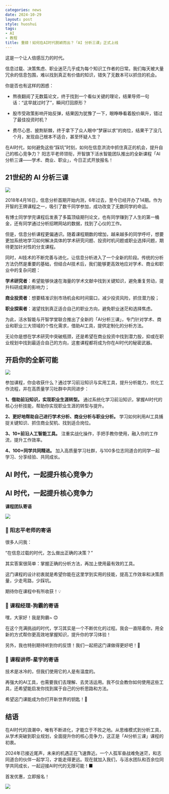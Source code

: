 ```yaml
---
categories: news
date: 2024-10-29
layout: post
style: huoshui
tags:
- AI
- 教程
title: 重磅！如何在AI时代脱颖而出？「AI 分析三课」正式上线
---
```


这是一个让人倍感压力的时代。

信息过载、决策焦虑、职业迷茫几乎成为每个知识工作者的日常。我们每天被大量冗余的信息包围，难以找到真正有价值的知识，错失了无数本可以抓住的机会。

你是否也有这样的困惑：

- 熬夜翻阅了无数篇论文，终于找到一个看似关键的理论，结果导师一句话：“这早就过时了”，瞬间打回原形？

- 股市受政策影响开始反弹，结果因为犹豫了一下，眼睁睁看着股价飙升，错过了最佳投资时机？

- 费尽心思、披荆斩棘，终于拿下了众人眼中“梦寐以求”的岗位，结果干了没几个月，发现自己根本不适合，甚至怀疑人生？

在AI时代，如何避免这些“踩坑”时刻，如何在信息洪流中抓住真正的机会，提升自己的核心竞争力？ 阳志平老师领衔，开智旗下活水智能团队推出的全新课程「AI分析三课——学术、商业、职业」，今日正式开放报名！

## 21世纪的 AI 分析三课


![](https://static.openmindclub.com/42md/1733898334186-6fd187b1-7ab4-4ed1-8f3f-cb5e09f72f7d.png)


2018年4月16日，信息分析首期开始内测，6年过去，至今已经开办了14期。作为开智的王牌课程之一，吸引了数千同学参加，成功改变了无数同学的命运。

有博士同学学完课程后发表了多篇顶级期刊论文，也有同学赚到了人生的第一桶金，还有同学通过分析招聘网站的数据，找到了心仪的工作。

但是，信息分析课程更偏通识。随着课程期数的增加，越来越多的同学呼吁，想要更加系统地学习如何解决具体的学术研究问题、投资时机问题或职业选择问题，期待更加针对性的分支课程。

同时，AI技术的不断完善与进化，让信息分析进入了一个全新的阶段。传统的分析方法仍然是重要的基础，但结合AI技术后，我们能够更高效地应对学术、商业和职业中的复杂问题：

**学术研究者**：希望能够快速在海量的学术文献中找到关键知识，避免重复劳动，提升科研成果的影响力；

**商业投资者**：想要精准识别市场机会和时间窗口，减少投资风险，抓住潜力股；

**职业探索者**：渴望找到真正适合自己的职业方向，避免职业迷茫和选择焦虑。

为此，活水智能与开智学堂联合推出了全新的「AI分析三课」，专门针对学术、商业和职业三大领域的个性化需求，借助AI工具，提供定制化的分析方法。

无论你是想在学术研究中突破瓶颈，还是希望在商业投资中找到潜力股，抑或在职业规划中找到最适合自己的方向，这套课程都将成为你在AI时代的秘密武器。

## 开启你的全新可能

![](https://static.openmindclub.com/42md/1733898396852-0c4bcb00-d6bc-494e-a6cd-09c462d12a3c.png)

参加课程，你会收获什么？通过学习前沿知识与实用工具，提升分析能力，优化工作流程，并在高质量学习社群中共同进步：

**1、借助前沿知识，实现职业生涯转型。** 通过系统化学习前沿知识，掌握AI时代的核心分析技能，帮助你实现职业生涯的转型与提升。

**2、更好地帮助自己进行学术分析、商业分析与职业分析。** 学习如何利用AI工具捕捉关键知识、抓住商业契机、找到适合岗位。

**3、10+前沿人工智能工具。** 注重实战化操作，手把手教你使用，融入你的工作流，提升工作效率。

**4、100+同学共同精进。** 加入高质量学习社群，与100多位志同道合的同学一起学习、分享经验、共同成长。

## AI 时代，一起提升核心竞争力

## AI 时代，一起提升核心竞争力

**课程团队寄语**  

![](https://static.openmindclub.com/42md/1733898457382-2c9f89ba-6550-4bf7-8682-78e679c9cc9d.png)

### 🌟 阳志平老师的寄语

很多人问我：

“在信息过载的时代，怎么做出正确的决策？”

其实答案很简单：掌握正确的分析方法，再加上使用最有效的工具。

这门课程的设计初衷就是希望你能在这里学到实用的技能，提高工作效率和决策质量，少走弯路，少踩坑。

期待你在课程中有所收获！💡

### 👋 课程经理-狗霸的寄语

嘿，大家好！我是狗霸~ 😊

在这个充满挑战的时代，学习其实是一个不断优化的过程。我会一直陪着你，用全新的方式帮你更高效地掌握知识，提升你的学习体验！

另外，我也特别期待听到你的反馈！我们一起把这门课做得更好吧！💪

### 🔧 课程讲师-星宇的寄语

技术是冰冷的，但我们使用它的人是有温度的。

再强大的AI工具，也需要我们去理解、去灵活运用。我不仅会教你如何使用这些工具，还希望能启发你找到属于自己的分析思路和方法。

希望这门课能成为你打开新世界的钥匙！🔑

## 结语  

在AI时代的浪潮中，唯有不断进化，才能立于不败之地。从思维模式到分析工具，从学术突破到职业规划，全面提升你的核心竞争力，这正是「AI分析三课」课程的初衷。

2024年已接近尾声，未来的机遇正在飞速靠近。一个人孤军奋战难免迷茫，和志同道合的伙伴一起学习，才能走得更远。现在就加入我们，与活水团队和百余位同学共同成长，一起迎接AI时代的无限可能！■



首发优惠，立即报名！


![](https://static.openmindclub.com/42md/1733898485001-b2ddf6f0-66c5-48da-8832-5fb4e70bbada.png)